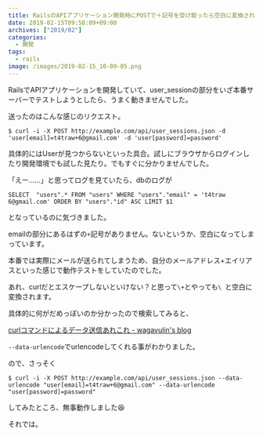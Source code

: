 ```yaml
---
title: RailsのAPIアプリケーション開発時にPOSTで＋記号を受け取ったら空白に変換されて困った話
date: 2019-02-15T09:58:09+09:00
archives: ["2019/02"]
categories:
  - 開発
tags:
  - rails
image: /images/2019-02-15_10-09-05.png
---
```

RailsでAPIアプリケーションを開発していて、user_sessionの部分をいざ本番サーバーでテストしようとしたら、うまく動きませんでした。

<!--more-->

送ったのはこんな感じのリクエスト。

```
$ curl -i -X POST http://example.com/api/user_sessions.json -d 'user[email]=t4traw+6@gmail.com' -d 'user[password]=password'
```

具体的にはUserが見つからないといった具合。試しにブラウザからログインしたり開発環境でも試した見たり。でもすぐに分かりませんでした。

「えー……」と思ってログを見ていたら、dbのログが

```
SELECT  "users".* FROM "users" WHERE "users"."email" = 't4traw 6@gmail.com' ORDER BY "users"."id" ASC LIMIT $1
```

となっているのに気づきました。

emailの部分にあるはずの`+`記号がありません。ないというか、空白になってしまっています。

本番では実際にメールが送られてしまうため、自分のメールアドレス+エイリアスといった感じで動作テストをしていたのでした。

あれ、curlだとエスケープしないといけない？と思って`\+`とやっても`\ `と空白に変換されます。

具体的に何がだめっぽいのか分かったので検索してみると、

[curlコマンドによるデータ送信あれこれ - wagavulin's blog](https://www.wagavulin.jp/entry/2015/10/18/060938)

`--data-urlencode`でurlencodeしてくれる事がわかりました。

ので、さっそく

```
$ curl -i -X POST http://example.com/api/user_sessions.json --data-urlencode "user[email]=t4traw+6@gmail.com" --data-urlencode "user[password]=password"
```

してみたところ、無事動作しました😆

それでは。
